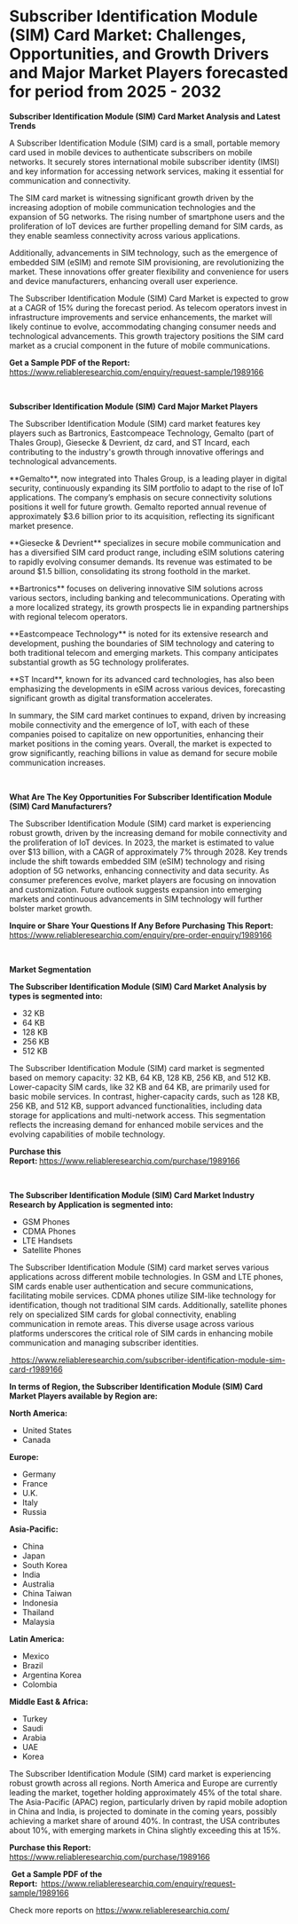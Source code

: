 <p><h1>Subscriber Identification Module (SIM) Card Market: Challenges, Opportunities, and Growth Drivers and Major Market Players forecasted for period from 2025 - 2032</h1></p><p><strong>Subscriber Identification Module (SIM) Card Market Analysis and Latest Trends</strong></p>
<p><p>A Subscriber Identification Module (SIM) card is a small, portable memory card used in mobile devices to authenticate subscribers on mobile networks. It securely stores international mobile subscriber identity (IMSI) and key information for accessing network services, making it essential for communication and connectivity.</p><p>The SIM card market is witnessing significant growth driven by the increasing adoption of mobile communication technologies and the expansion of 5G networks. The rising number of smartphone users and the proliferation of IoT devices are further propelling demand for SIM cards, as they enable seamless connectivity across various applications.</p><p>Additionally, advancements in SIM technology, such as the emergence of embedded SIM (eSIM) and remote SIM provisioning, are revolutionizing the market. These innovations offer greater flexibility and convenience for users and device manufacturers, enhancing overall user experience.</p><p>The Subscriber Identification Module (SIM) Card Market is expected to grow at a CAGR of 15% during the forecast period. As telecom operators invest in infrastructure improvements and service enhancements, the market will likely continue to evolve, accommodating changing consumer needs and technological advancements. This growth trajectory positions the SIM card market as a crucial component in the future of mobile communications.</p></p>
<p><strong>Get a Sample PDF of the Report:&nbsp;</strong> <a href="https://www.reliableresearchiq.com/enquiry/request-sample/1989166?utm_campaign=2810&utm_medium=2&utm_source=Github&utm_content=ia&utm_term=07042025&utm_id=subscriber-identification-module-sim-card">https://www.reliableresearchiq.com/enquiry/request-sample/1989166</a></p>
<p>&nbsp;</p>
<p><strong>Subscriber Identification Module (SIM) Card Major Market Players</strong></p>
<p><p>The Subscriber Identification Module (SIM) card market features key players such as Bartronics, Eastcompeace Technology, Gemalto (part of Thales Group), Giesecke & Devrient, dz card, and ST Incard, each contributing to the industry's growth through innovative offerings and technological advancements.</p><p>**Gemalto**, now integrated into Thales Group, is a leading player in digital security, continuously expanding its SIM portfolio to adapt to the rise of IoT applications. The company’s emphasis on secure connectivity solutions positions it well for future growth. Gemalto reported annual revenue of approximately $3.6 billion prior to its acquisition, reflecting its significant market presence.</p><p>**Giesecke & Devrient** specializes in secure mobile communication and has a diversified SIM card product range, including eSIM solutions catering to rapidly evolving consumer demands. Its revenue was estimated to be around $1.5 billion, consolidating its strong foothold in the market.</p><p>**Bartronics** focuses on delivering innovative SIM solutions across various sectors, including banking and telecommunications. Operating with a more localized strategy, its growth prospects lie in expanding partnerships with regional telecom operators.</p><p>**Eastcompeace Technology** is noted for its extensive research and development, pushing the boundaries of SIM technology and catering to both traditional telecom and emerging markets. This company anticipates substantial growth as 5G technology proliferates.</p><p>**ST Incard**, known for its advanced card technologies, has also been emphasizing the developments in eSIM across various devices, forecasting significant growth as digital transformation accelerates.</p><p>In summary, the SIM card market continues to expand, driven by increasing mobile connectivity and the emergence of IoT, with each of these companies poised to capitalize on new opportunities, enhancing their market positions in the coming years. Overall, the market is expected to grow significantly, reaching billions in value as demand for secure mobile communication increases.</p></p>
<p>&nbsp;</p>
<p><strong>What Are The Key Opportunities For Subscriber Identification Module (SIM) Card Manufacturers?</strong></p>
<p><p>The Subscriber Identification Module (SIM) card market is experiencing robust growth, driven by the increasing demand for mobile connectivity and the proliferation of IoT devices. In 2023, the market is estimated to value over $13 billion, with a CAGR of approximately 7% through 2028. Key trends include the shift towards embedded SIM (eSIM) technology and rising adoption of 5G networks, enhancing connectivity and data security. As consumer preferences evolve, market players are focusing on innovation and customization. Future outlook suggests expansion into emerging markets and continuous advancements in SIM technology will further bolster market growth.</p></p>
<p><strong>Inquire or Share Your Questions If Any Before Purchasing This Report:</strong> <a href="https://www.reliableresearchiq.com/enquiry/pre-order-enquiry/1989166?utm_campaign=2810&utm_medium=2&utm_source=Github&utm_content=ia&utm_term=07042025&utm_id=subscriber-identification-module-sim-card">https://www.reliableresearchiq.com/enquiry/pre-order-enquiry/1989166</a></p>
<p>&nbsp;</p>
<p><strong>Market Segmentation</strong></p>
<p><strong>The Subscriber Identification Module (SIM) Card Market Analysis by types is segmented into:</strong></p>
<p><ul><li>32 KB</li><li>64 KB</li><li>128 KB</li><li>256 KB</li><li>512 KB</li></ul></p>
<p><p>The Subscriber Identification Module (SIM) card market is segmented based on memory capacity: 32 KB, 64 KB, 128 KB, 256 KB, and 512 KB. Lower-capacity SIM cards, like 32 KB and 64 KB, are primarily used for basic mobile services. In contrast, higher-capacity cards, such as 128 KB, 256 KB, and 512 KB, support advanced functionalities, including data storage for applications and multi-network access. This segmentation reflects the increasing demand for enhanced mobile services and the evolving capabilities of mobile technology.</p></p>
<p><strong>Purchase this Report:&nbsp;</strong><a href="https://www.reliableresearchiq.com/purchase/1989166?utm_campaign=2810&utm_medium=2&utm_source=Github&utm_content=ia&utm_term=07042025&utm_id=subscriber-identification-module-sim-card">https://www.reliableresearchiq.com/purchase/1989166</a></p>
<p>&nbsp;</p>
<p><strong>The Subscriber Identification Module (SIM) Card Market Industry Research by Application is segmented into:</strong></p>
<p><ul><li>GSM Phones</li><li>CDMA Phones</li><li>LTE Handsets</li><li>Satellite Phones</li></ul></p>
<p><p>The Subscriber Identification Module (SIM) card market serves various applications across different mobile technologies. In GSM and LTE phones, SIM cards enable user authentication and secure communications, facilitating mobile services. CDMA phones utilize SIM-like technology for identification, though not traditional SIM cards. Additionally, satellite phones rely on specialized SIM cards for global connectivity, enabling communication in remote areas. This diverse usage across various platforms underscores the critical role of SIM cards in enhancing mobile communication and managing subscriber identities.</p></p>
<p><a href="https://www.reliableresearchiq.com/subscriber-identification-module-sim-card-r1989166?utm_campaign=2810&utm_medium=2&utm_source=Github&utm_content=ia&utm_term=07042025&utm_id=subscriber-identification-module-sim-card">&nbsp;https://www.reliableresearchiq.com/subscriber-identification-module-sim-card-r1989166</a></p>
<p><strong>In terms of Region, the Subscriber Identification Module (SIM) Card Market Players available by Region are:</strong></p>
<p>
    <p> <strong> North America: </strong>
        <ul>
            <li>United States</li>
            <li>Canada</li>
        </ul>
        </p> 
    <p> <strong> Europe: </strong>
        <ul>
            <li>Germany</li>
            <li>France</li>
            <li>U.K.</li>
            <li>Italy</li>
            <li>Russia</li>
        </ul>
        </p> 
    <p> <strong> Asia-Pacific: </strong>
        <ul>
            <li>China</li>
            <li>Japan</li>
            <li>South Korea</li>
            <li>India</li>
            <li>Australia</li>
            <li>China Taiwan</li>
            <li>Indonesia</li>
            <li>Thailand</li>
            <li>Malaysia</li>
        </ul>
        </p> 
    <p> <strong> Latin America: </strong>
        <ul>
            <li>Mexico</li>
            <li>Brazil</li>
            <li>Argentina Korea</li>
            <li>Colombia</li>
        </ul>
        </p> 
    <p> <strong> Middle East & Africa: </strong>
        <ul>
            <li>Turkey</li>
            <li>Saudi</li>
            <li>Arabia</li>
            <li>UAE</li>
            <li>Korea</li>
        </ul>
    </p>
    </p>
<p><p>The Subscriber Identification Module (SIM) card market is experiencing robust growth across all regions. North America and Europe are currently leading the market, together holding approximately 45% of the total share. The Asia-Pacific (APAC) region, particularly driven by rapid mobile adoption in China and India, is projected to dominate in the coming years, possibly achieving a market share of around 40%. In contrast, the USA contributes about 10%, with emerging markets in China slightly exceeding this at 15%.</p></p>
<p><strong>Purchase this Report: </strong><a href="https://www.reliableresearchiq.com/purchase/1989166?utm_campaign=2810&utm_medium=2&utm_source=Github&utm_content=ia&utm_term=07042025&utm_id=subscriber-identification-module-sim-card">https://www.reliableresearchiq.com/purchase/1989166</a></p>
<p>&nbsp;<strong>Get a Sample PDF of the Report:&nbsp;&nbsp;</strong><a href="https://www.reliableresearchiq.com/enquiry/request-sample/1989166?utm_campaign=2810&utm_medium=2&utm_source=Github&utm_content=ia&utm_term=07042025&utm_id=subscriber-identification-module-sim-card">https://www.reliableresearchiq.com/enquiry/request-sample/1989166</a></p>
<p><strong></strong></p>
<p>Check more reports on <a href="https://www.reliableresearchiq.com/?utm_campaign=2810&utm_medium=2&utm_source=Github&utm_content=ia&utm_term=07042025&utm_id=subscriber-identification-module-sim-card">https://www.reliableresearchiq.com/</a></p>